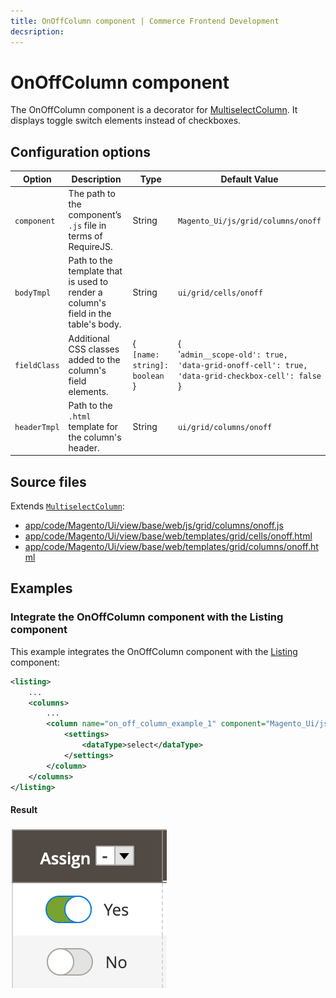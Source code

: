 ```yaml
---
title: OnOffColumn component | Commerce Frontend Development
decsription:
---
```


# OnOffColumn component

The OnOffColumn component is a decorator for [MultiselectColumn](multiselectcolumn.html). It displays toggle switch elements instead of checkboxes.

## Configuration options

| Option | Description | Type | Default Value |
| --- | --- | --- | --- |
| `component` | The path to the component’s `.js` file in terms of RequireJS. | String | `Magento_Ui/js/grid/columns/onoff` |
| `bodyTmpl` | Path to the template that is used to render a column's field in the table's body. | String | `ui/grid/cells/onoff` |
| `fieldClass` | Additional CSS classes added to the column's field elements. | {<br />`[name: string]: boolean`<br />} | {<br />'`admin__scope-old': true,`<br />`'data-grid-onoff-cell': true,`<br />`'data-grid-checkbox-cell': false`<br />} |
| `headerTmpl` | Path to the `.html` template for the column's header. | String | `ui/grid/columns/onoff` |

## Source files

Extends [`MultiselectColumn`](multiselectcolumn.html):

-  [app/code/Magento/Ui/view/base/web/js/grid/columns/onoff.js](https://github.com/magento/magento2/blob/2.4/app/code/Magento/Ui/view/base/web/js/grid/columns/onoff.js)
-  [app/code/Magento/Ui/view/base/web/templates/grid/cells/onoff.html](https://github.com/magento/magento2/blob/2.4/app/code/Magento/Ui/view/base/web/templates/grid/cells/onoff.html)
-  [app/code/Magento/Ui/view/base/web/templates/grid/columns/onoff.html](https://github.com/magento/magento2/blob/2.4/app/code/Magento/Ui/view/base/web/templates/grid/columns/onoff.html)

## Examples

### Integrate the OnOffColumn component with the Listing component

This example integrates the OnOffColumn component with the [Listing](listing-grid.html) component:

```xml
<listing>
    ...
    <columns>
        ...
        <column name="on_off_column_example_1" component="Magento_Ui/js/grid/columns/onoff">
            <settings>
                <dataType>select</dataType>
            </settings>
        </column>
    </columns>
</listing>
```

#### Result

![OnOffColumn Component example](../_images/ui-components/ui-onoffcolumn-result.png)
